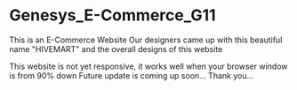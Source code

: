 # Genesys_E-Commerce_G11

This is an E-Commerce Website 
Our designers came up with this beautiful name "HIVEMART" and the overall designs of this website

This website is not yet responsive, it works well when your browser window is from 90% down
Future update is coming up soon... 
Thank you...